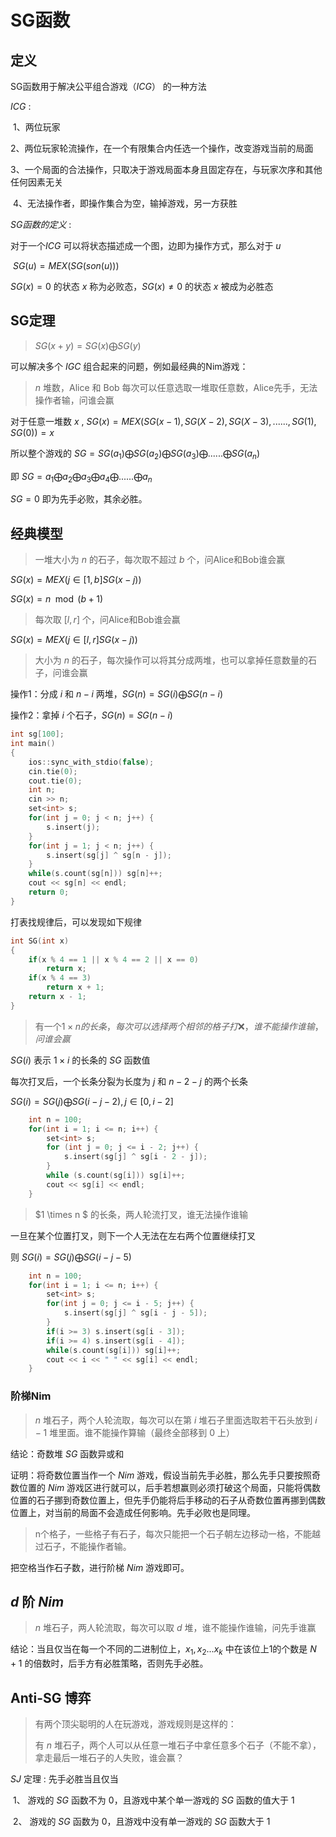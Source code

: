 # SG函数

## 定义

SG函数用于解决公平组合游戏$（ICG）$ 的一种方法

$ICG$ :

​			1、两位玩家

​			2、两位玩家轮流操作，在一个有限集合内任选一个操作，改变游戏当前的局面

​			3、一个局面的合法操作，只取决于游戏局面本身且固定存在，与玩家次序和其他任何因素无关

​			4、无法操作者，即操作集合为空，输掉游戏，另一方获胜

$SG函数的定义$ :

对于一个$ICG$ 可以将状态描述成一个图，边即为操作方式，那么对于 $u$ 

​																		$SG(u) = MEX(SG(son(u)))$

$SG(x) = 0$ 的状态 $x$ 称为必败态，$SG(x) \neq 0$ 的状态 $x$ 被成为必胜态

## SG定理

> $SG(x + y) = SG(x) \bigoplus SG(y)$

可以解决多个 $IGC$ 组合起来的问题，例如最经典的Nim游戏：

> $n$ 堆数，Alice 和 Bob 每次可以任意选取一堆取任意数，Alice先手，无法操作者输，问谁会赢

对于任意一堆数 $x$ , $SG(x) = MEX(SG(x - 1),SG(X - 2),SG(X - 3),......,SG(1),SG(0)) = x$

所以整个游戏的 $SG = SG(a_1) \bigoplus SG(a_2) \bigoplus SG(a_3) \bigoplus ...... \bigoplus SG(a_n)$

即 $SG = a_1 \bigoplus a_2 \bigoplus a_3 \bigoplus a_4 \bigoplus ...... \bigoplus a_n$ 

$SG = 0$ 即为先手必败，其余必胜。

## 经典模型

> 一堆大小为 $n$ 的石子，每次取不超过 $b$ 个，问Alice和Bob谁会赢

$SG(x) = MEX(j \in [1,b]SG(x - j))$ 

$SG(x) = n \mod (b + 1)$

> 每次取 $[l,r]$ 个，问Alice和Bob谁会赢

$SG(x) = MEX(j \in [l,r]SG(x - j))$ 

> 大小为 $n$ 的石子，每次操作可以将其分成两堆，也可以拿掉任意数量的石子，问谁会赢

操作1：分成 $i$ 和 $n - i$ 两堆，$SG(n) = SG(i) \bigoplus SG(n - i)$

操作2：拿掉 $i$ 个石子，$SG(n) = SG(n - i)$ 

```c++
int sg[100];
int main()
{
    ios::sync_with_stdio(false);
    cin.tie(0);
    cout.tie(0);
    int n;
    cin >> n;
    set<int> s;
    for(int j = 0; j < n; j++) {
        s.insert(j);
    }
    for(int j = 1; j < n; j++) {
        s.insert(sg[j] ^ sg[n - j]);
    }
    while(s.count(sg[n])) sg[n]++;
    cout << sg[n] << endl;
    return 0;
}
```

打表找规律后，可以发现如下规律

```c++
int SG(int x)
{
    if(x % 4 == 1 || x % 4 == 2 || x == 0)
        return x;
    if(x % 4 == 3)
        return x + 1;
    return x - 1;
}
```



> 有一个$1 \times n 的长条，每次可以选择两个相邻的格子打❌，谁不能操作谁输，问谁会赢$

$SG(i)$ 表示 $1 \times i$ 的长条的 $SG$ 函数值

每次打叉后，一个长条分裂为长度为 $j$ 和 $n - 2 - j$ 的两个长条

$SG(i) = SG(j) \bigoplus SG(i - j - 2),j \in [0,i - 2]$ 

```c++
    int n = 100;
    for(int i = 1; i <= n; i++) {
        set<int> s;
        for (int j = 0; j <= i - 2; j++) {
            s.insert(sg[j] ^ sg[i - 2 - j]);
        }
        while (s.count(sg[i])) sg[i]++;
        cout << sg[i] << endl;
    }
```

> $1 \times n $ 的长条，两人轮流打叉，谁无法操作谁输

一旦在某个位置打叉，则下一个人无法在左右两个位置继续打叉

则 $SG(i) = SG(j) \bigoplus SG(i - j - 5)$ 

```c++
    int n = 100;
    for(int i = 1; i <= n; i++) {
        set<int> s;
        for(int j = 0; j <= i - 5; j++) {
            s.insert(sg[j] ^ sg[i - j - 5]);
        }
        if(i >= 3) s.insert(sg[i - 3]);
        if(i >= 4) s.insert(sg[i - 4]);
        while(s.count(sg[i])) sg[i]++;
        cout << i << " " << sg[i] << endl;
    }
```

### 阶梯Nim

> $n$ 堆石子，两个人轮流取，每次可以在第 $i$ 堆石子里面选取若干石头放到 $i - 1$ 堆里面。谁不能操作算输（最终全部移到 $0$ 上）

结论：奇数堆 $SG$ 函数异或和

证明：将奇数位置当作一个 $Nim$ 游戏，假设当前先手必胜，那么先手只要按照奇数位置的 $Nim$ 游戏区进行就可以，后手若想赢则必须打破这个局面，只能将偶数位置的石子挪到奇数位置上，但先手仍能将后手移动的石子从奇数位置再挪到偶数位置上，对当前的局面不会造成任何影响。先手必败也是同理。

> n个格子，一些格子有石子，每次只能把一个石子朝左边移动一格，不能越过石子，不能操作者输。

把空格当作石子数，进行阶梯 $Nim$ 游戏即可。

## $d$ 阶 $Nim$ 

> $n$ 堆石子，两人轮流取，每次可以取 $d$ 堆，谁不能操作谁输，问先手谁赢

结论：当且仅当在每一个不同的二进制位上，$x_1,x_2...x_k$ 中在该位上1的个数是 $N + 1$ 的倍数时，后手方有必胜策略，否则先手必胜。

## Anti-SG 博弈

> 有两个顶尖聪明的人在玩游戏，游戏规则是这样的：
>
> 有 $n$ 堆石子，两个人可以从任意一堆石子中拿任意多个石子（不能不拿），拿走最后一堆石子的人失败，谁会赢？

$SJ$  定理 : 先手必胜当且仅当

​	1、	游戏的 $SG$ 函数不为 $0$，且游戏中某个单一游戏的 $SG$ 函数的值大于 $1$ 

​	2、    游戏的 $SG$ 函数为 $0$，且游戏中没有单一游戏的 $SG$ 函数大于 $1$









